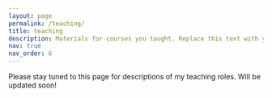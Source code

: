 ```yaml
---
layout: page
permalink: /teaching/
title: teaching
description: Materials for courses you taught. Replace this text with your description.
nav: true
nav_order: 6
---
```


Please stay tuned to this page for descriptions of my teaching roles. Will be updated soon! 
